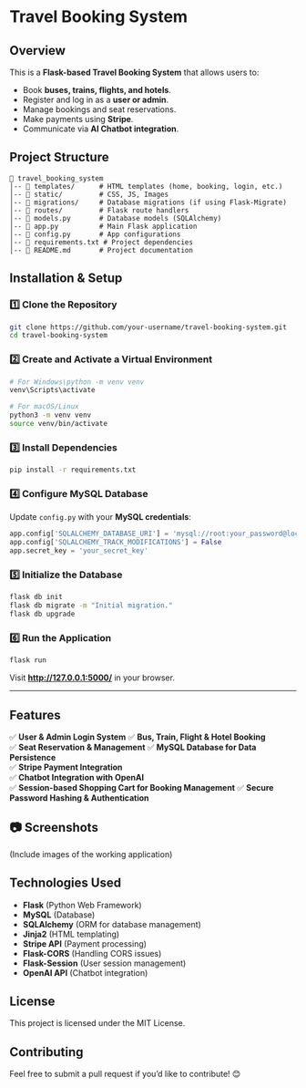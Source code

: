 # Travel Booking System

##  Overview
This is a **Flask-based Travel Booking System** that allows users to:
- Book **buses, trains, flights, and hotels**.
- Register and log in as a **user or admin**.
- Manage bookings and seat reservations.
- Make payments using **Stripe**.
- Communicate via **AI Chatbot integration**.

##  Project Structure
```
📂 travel_booking_system
│-- 📂 templates/      # HTML templates (home, booking, login, etc.)
│-- 📂 static/         # CSS, JS, Images
│-- 📂 migrations/     # Database migrations (if using Flask-Migrate)
│-- 📂 routes/         # Flask route handlers
│-- 📂 models.py       # Database models (SQLAlchemy)
│-- 📄 app.py          # Main Flask application
│-- 📄 config.py       # App configurations
│-- 📄 requirements.txt # Project dependencies
│-- 📄 README.md       # Project documentation
```

##  Installation & Setup
### **1️⃣ Clone the Repository**
```sh
git clone https://github.com/your-username/travel-booking-system.git
cd travel-booking-system
```

### **2️⃣ Create and Activate a Virtual Environment**
```sh
# For Windows\python -m venv venv
venv\Scripts\activate

# For macOS/Linux
python3 -m venv venv
source venv/bin/activate
```

### **3️⃣ Install Dependencies**
```sh
pip install -r requirements.txt
```

### **4️⃣ Configure MySQL Database**
Update `config.py` with your **MySQL credentials**:
```python
app.config['SQLALCHEMY_DATABASE_URI'] = 'mysql://root:your_password@localhost/travel_db'
app.config['SQLALCHEMY_TRACK_MODIFICATIONS'] = False
app.secret_key = 'your_secret_key'
```

### **5️⃣ Initialize the Database**
```sh
flask db init
flask db migrate -m "Initial migration."
flask db upgrade
```

### **6️⃣ Run the Application**
```sh
flask run
```
Visit **http://127.0.0.1:5000/** in your browser.

---

##  Features
✅ **User & Admin Login System** 
✅ **Bus, Train, Flight & Hotel Booking**  
✅ **Seat Reservation & Management** 
✅ **MySQL Database for Data Persistence**   
✅ **Stripe Payment Integration**   
✅ **Chatbot Integration with OpenAI**   
✅ **Session-based Shopping Cart for Booking Management**
✅ **Secure Password Hashing & Authentication**   

## 📷 Screenshots
(Include images of the working application)

##  Technologies Used
- **Flask** (Python Web Framework)
- **MySQL** (Database)
- **SQLAlchemy** (ORM for database management)
- **Jinja2** (HTML templating)
- **Stripe API** (Payment processing)
- **Flask-CORS** (Handling CORS issues)
- **Flask-Session** (User session management)
- **OpenAI API** (Chatbot integration)

##  License
This project is licensed under the MIT License.

##  Contributing
Feel free to submit a pull request if you’d like to contribute! 😊

